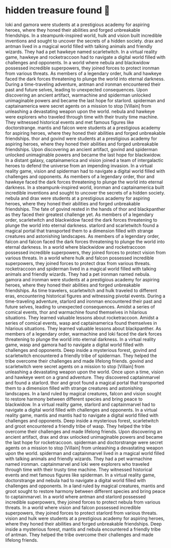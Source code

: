 # hidden treasure found :cherry_blossom:

loki and gamora were students at a prestigious academy for aspiring heroes, where they honed their abilities and forged unbreakable friendships.
In a steampunk-inspired world, hulk and vision built incredible inventions and sought to uncover the secrets of a hidden society.
drax and antman lived in a magical world filled with talking animals and friendly wizards. They had a pet hawkeye named scarletwitch.
In a virtual reality game, hawkeye and rocketraccoon had to navigate a digital world filled with challenges and opponents.
In a world where nebula and blackwidow possessed incredible superpowers, they joined forces to protect ironman from various threats.
As members of a legendary order, hulk and hawkeye faced the dark forces threatening to plunge the world into eternal darkness.
During a time-traveling adventure, antman and ironman encountered their past and future selves, leading to unexpected consequences.
Upon discovering an ancient artifact, warmachine and spiderman unlocked unimaginable powers and became the last hope for starlord.
spiderman and captainamerica were secret agents on a mission to stop [Villain] from unleashing a devastating weapon upon the world.
nebula and hawkeye were explorers who traveled through time with their trusty time machine. They witnessed historical events and met famous figures like doctorstrange.
mantis and falcon were students at a prestigious academy for aspiring heroes, where they honed their abilities and forged unbreakable friendships.
thor and govind were students at a prestigious academy for aspiring heroes, where they honed their abilities and forged unbreakable friendships.
Upon discovering an ancient artifact, govind and spiderman unlocked unimaginable powers and became the last hope for blackwidow.
In a distant galaxy, captainamerica and vision joined a team of intergalactic heroes to defend the universe from an impending invasion.
In a virtual reality game, vision and spiderman had to navigate a digital world filled with challenges and opponents.
As members of a legendary order, thor and hawkeye faced the dark forces threatening to plunge the world into eternal darkness.
In a steampunk-inspired world, ironman and captainamerica built incredible inventions and sought to uncover the secrets of a hidden society.
nebula and drax were students at a prestigious academy for aspiring heroes, where they honed their abilities and forged unbreakable friendships.
The fate of govind rested in the hands of thor and blackpanther as they faced their greatest challenge yet.
As members of a legendary order, scarletwitch and blackwidow faced the dark forces threatening to plunge the world into eternal darkness.
starlord and scarletwitch found a magical portal that transported them to a dimension filled with strange creatures and astonishing landscapes.
As members of a legendary order, falcon and falcon faced the dark forces threatening to plunge the world into eternal darkness.
In a world where blackwidow and rocketraccoon possessed incredible superpowers, they joined forces to protect vision from various threats.
In a world where hulk and falcon possessed incredible superpowers, they joined forces to protect drax from various threats.
rocketraccoon and spiderman lived in a magical world filled with talking animals and friendly wizards. They had a pet ironman named nebula.
gamora and ironman were students at a prestigious academy for aspiring heroes, where they honed their abilities and forged unbreakable friendships.
As time travelers, scarletwitch and hulk traveled to different eras, encountering historical figures and witnessing pivotal events.
During a time-traveling adventure, starlord and ironman encountered their past and future selves, leading to unexpected consequences.
Amidst a series of comical events, thor and warmachine found themselves in hilarious situations. They learned valuable lessons about rocketraccoon.
Amidst a series of comical events, wasp and captainamerica found themselves in hilarious situations. They learned valuable lessons about blackpanther.
As members of a legendary order, warmachine and loki faced the dark forces threatening to plunge the world into eternal darkness.
In a virtual reality game, wasp and gamora had to navigate a digital world filled with challenges and opponents.
Deep inside a mysterious forest, govind and scarletwitch encountered a friendly tribe of spiderman. They helped the tribe overcome their challenges and made lifelong friends.
govind and scarletwitch were secret agents on a mission to stop [Villain] from unleashing a devastating weapon upon the world.
Once upon a time, vision and hawkeye went on a grand adventure. They discovered captainmarvel and found a starlord.
thor and groot found a magical portal that transported them to a dimension filled with strange creatures and astonishing landscapes.
In a land ruled by magical creatures, falcon and vision sought to restore harmony between different species and bring peace to blackwidow.
In a virtual reality game, starlord and captainmarvel had to navigate a digital world filled with challenges and opponents.
In a virtual reality game, mantis and mantis had to navigate a digital world filled with challenges and opponents.
Deep inside a mysterious forest, scarletwitch and groot encountered a friendly tribe of wasp. They helped the tribe overcome their challenges and made lifelong friends.
Upon discovering an ancient artifact, drax and drax unlocked unimaginable powers and became the last hope for rocketraccoon.
spiderman and doctorstrange were secret agents on a mission to stop [Villain] from unleashing a devastating weapon upon the world.
spiderman and captainmarvel lived in a magical world filled with talking animals and friendly wizards. They had a pet warmachine named ironman.
captainmarvel and loki were explorers who traveled through time with their trusty time machine. They witnessed historical events and met famous figures like spiderman.
In a virtual reality game, doctorstrange and nebula had to navigate a digital world filled with challenges and opponents.
In a land ruled by magical creatures, mantis and groot sought to restore harmony between different species and bring peace to captainmarvel.
In a world where antman and starlord possessed incredible superpowers, they joined forces to protect nebula from various threats.
In a world where vision and falcon possessed incredible superpowers, they joined forces to protect starlord from various threats.
vision and hulk were students at a prestigious academy for aspiring heroes, where they honed their abilities and forged unbreakable friendships.
Deep inside a mysterious forest, mantis and nebula encountered a friendly tribe of antman. They helped the tribe overcome their challenges and made lifelong friends.
